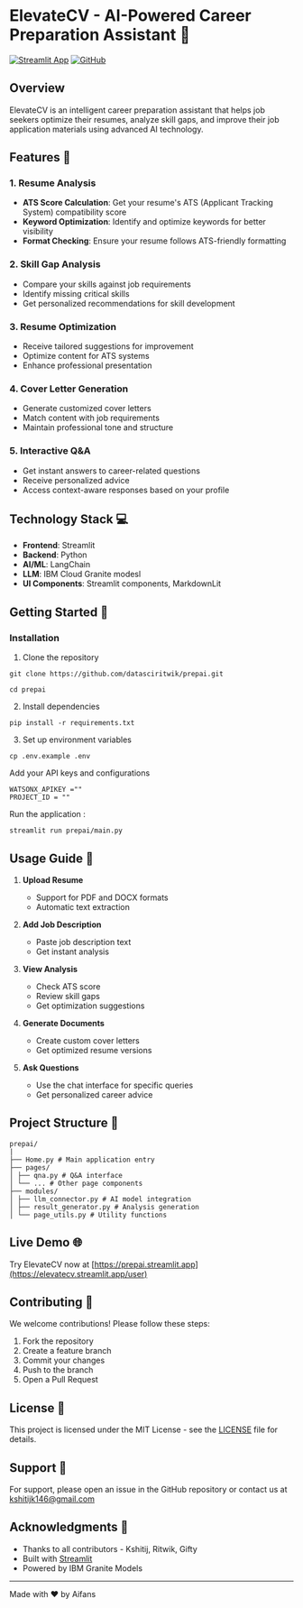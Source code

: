 # ElevateCV - AI-Powered Career Preparation Assistant 🚀

[![Streamlit App](https://static.streamlit.io/badges/streamlit_badge_black_white.svg)](https://elevatecv.streamlit.app/user)
[![GitHub](https://img.shields.io/badge/github-%23121011.svg?style=flat&logo=github&logoColor=white)](https://github.com/datasciritwik/prepai)

## Overview

ElevateCV is an intelligent career preparation assistant that helps job seekers optimize their resumes, analyze skill gaps, and improve their job application materials using advanced AI technology.

## Features 🌟

### 1. Resume Analysis
- **ATS Score Calculation**: Get your resume's ATS (Applicant Tracking System) compatibility score
- **Keyword Optimization**: Identify and optimize keywords for better visibility
- **Format Checking**: Ensure your resume follows ATS-friendly formatting

### 2. Skill Gap Analysis
- Compare your skills against job requirements
- Identify missing critical skills
- Get personalized recommendations for skill development

### 3. Resume Optimization
- Receive tailored suggestions for improvement
- Optimize content for ATS systems
- Enhance professional presentation

### 4. Cover Letter Generation
- Generate customized cover letters
- Match content with job requirements
- Maintain professional tone and structure

### 5. Interactive Q&A
- Get instant answers to career-related questions
- Receive personalized advice
- Access context-aware responses based on your profile

## Technology Stack 💻

- **Frontend**: Streamlit
- **Backend**: Python
- **AI/ML**: LangChain
- **LLM**: IBM Cloud Granite modesl
- **UI Components**: Streamlit components, MarkdownLit

## Getting Started 🚀

### Installation
1. Clone the repository

```
git clone https://github.com/datasciritwik/prepai.git

```
```
cd prepai
```


2. Install dependencies

```
pip install -r requirements.txt
```


3. Set up environment variables

```
cp .env.example .env
```

Add your API keys and configurations
```
WATSONX_APIKEY =""
PROJECT_ID = ""
```

Run the application : 
```
streamlit run prepai/main.py
```


## Usage Guide 📖

1. **Upload Resume**
   - Support for PDF and DOCX formats
   - Automatic text extraction

2. **Add Job Description**
   - Paste job description text
   - Get instant analysis

3. **View Analysis**
   - Check ATS score
   - Review skill gaps
   - Get optimization suggestions

4. **Generate Documents**
   - Create custom cover letters
   - Get optimized resume versions

5. **Ask Questions**
   - Use the chat interface for specific queries
   - Get personalized career advice

## Project Structure 📁
```
prepai/
|
├── Home.py # Main application entry
├── pages/
│ ├── qna.py # Q&A interface
│ └── ... # Other page components
├── modules/
│ ├── llm_connector.py # AI model integration
│ ├── result_generator.py # Analysis generation
│ └── page_utils.py # Utility functions

```




## Live Demo 🌐

Try ElevateCV now at [https://prepai.streamlit.app](https://elevatecv.streamlit.app/user)

## Contributing 🤝

We welcome contributions! Please follow these steps:

1. Fork the repository
2. Create a feature branch
3. Commit your changes
4. Push to the branch
5. Open a Pull Request

## License 📄

This project is licensed under the MIT License - see the [LICENSE](LICENSE) file for details.

## Support 💬

For support, please open an issue in the GitHub repository or contact us at [kshitijk146@gmail.com](mailto:kshitijk146@gmail.com)

## Acknowledgments 🙏

- Thanks to all contributors - Kshitij, Ritwik, Gifty
- Built with [Streamlit](https://streamlit.io/)
- Powered by IBM Granite Models 

---
Made with ❤️ by Aifans

